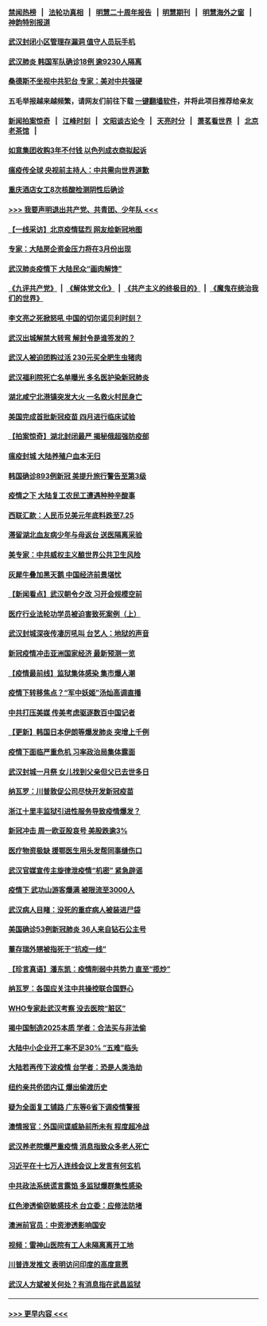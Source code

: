 #### [禁闻热榜](热点新闻.md?=0)  &nbsp;&nbsp;|&nbsp;&nbsp; [法轮功真相](https://github.com/gfw-breaker/truth/blob/master/README.md?=0) &nbsp;&nbsp;|&nbsp;&nbsp; [明慧二十周年报告](https://github.com/gfw-breaker/mh-reports/blob/master/README.md?=0) &nbsp;&nbsp;|&nbsp;&nbsp;[明慧期刊](https://github.com/gfw-breaker/mh-qikan) &nbsp;&nbsp;|&nbsp;&nbsp; [明慧海外之窗](https://github.com/gfw-breaker/mh-news/blob/master/README.md?=0) &nbsp;&nbsp;|&nbsp;&nbsp; [神韵特别报道](https://github.com/gfw-breaker/mh-news/blob/master/shenyun.md?=0)
#### [武汉封闭小区管理存漏洞 值守人员玩手机](../pages/nsc413/n11894718.md?t=02252131) 
#### [武汉肺炎 韩国军队确诊18例 逾9230人隔离](../pages/nsc413/n11894703.md?t=02252131) 
#### [桑德斯不坐视中共犯台 专家：美对中共强硬](../pages/nsc413/n11894366.md?t=02252131) 
#### 五毛举报越来越频繁，请网友们前往下载 [一键翻墙软件](https://github.com/gfw-breaker/ssr-accounts)，并将此项目推荐给亲友
#### [新闻拍案惊奇](https://github.com/gfw-breaker/banned-news/blob/master/pages/link4.md) &nbsp;&nbsp;|&nbsp;&nbsp; [江峰时刻](https://github.com/gfw-breaker/banned-news/blob/master/pages/link4.md) &nbsp;&nbsp;|&nbsp;&nbsp; [文昭谈古论今](https://github.com/gfw-breaker/banned-news/blob/master/pages/link4.md) &nbsp;&nbsp;|&nbsp;&nbsp; [天亮时分](https://github.com/gfw-breaker/banned-news/blob/master/pages/link4.md) &nbsp;&nbsp;|&nbsp;&nbsp; [萧茗看世界](https://github.com/gfw-breaker/banned-news/blob/master/pages/link4.md) &nbsp;&nbsp;|&nbsp;&nbsp; [北京老茶馆](https://github.com/gfw-breaker/banned-news/blob/master/pages/link4.md) &nbsp;&nbsp;|&nbsp;&nbsp; 
#### [如意集团收购3年不付钱 以色列成衣商拟起诉](../pages/nsc413/n11894251.md?t=02252131) 
#### [瘟疫传全球 央视前主持人：中共需向世界道歉](../pages/nsc413/n11894490.md?t=02252131) 
#### [重庆酒店女工8次核酸检测阴性后确诊](../pages/nsc413/n11894459.md?t=02252131) 
#### [>>> 我要声明退出共产党、共青团、少年队 <<<](https://github.com/begood0513/goodnews/blob/master/quit/letter.md) 
#### [【一线采访】北京疫情猛烈 网友绘新冠地图](../pages/nsc413/n11894212.md?t=02252131) 
#### [专家：大陆房企资金压力将在3月份出现](../pages/nsc413/n11893799.md?t=02252131) 
#### [武汉肺炎疫情下 大陆民众“画肉解馋”](../pages/nsc413/n11894035.md?t=02252131) 
#### [《九评共产党》](https://github.com/begood0513/9ping.md/blob/master/README.md) &nbsp;|&nbsp; [《解体党文化》](../../../../jtdwh.md/blob/master/README.md)  &nbsp;|&nbsp; [《共产主义的终极目的》](../../../../gczydzjmd.md/blob/master/README.md) &nbsp;|&nbsp; [《魔鬼在统治我们的世界》](../../../../mgztzwmdsj.md/blob/master/README.md) 
#### [李文亮之死掀怒吼 中国的切尔诺贝利时刻？](../pages/nsc413/n11893777.md?t=02252131) 
#### [武汉出城解禁大转弯 解封令是谁签发的？](../pages/nsc413/n11894036.md?t=02252131) 
#### [武汉人被迫团购过活 230元买全肥生虫猪肉](../pages/nsc413/n11893802.md?t=02252131) 
#### [武汉福利院死亡名单曝光 多名医护染新冠肺炎](../pages/nsc413/n11893680.md?t=02252131) 
#### [湖北咸宁北港镇突发大火 一名救火村民身亡](../pages/nsc413/n11893921.md?t=02252131) 
#### [美国完成首批新冠疫苗 四月进行临床试验](../pages/nsc413/n11893526.md?t=02252131) 
#### [【拍案惊奇】湖北封闭最严 揭秘俄超强防疫部](../pages/nsc413/n11893753.md?t=02252131) 
#### [瘟疫封城 大陆养殖户血本无归](../pages/nsc413/n11893705.md?t=02252131) 
#### [韩国确诊893例新冠 美提升旅行警告至第3级](../pages/nsc413/n11893662.md?t=02252131) 
#### [疫情之下 大陆复工农民工遭遇种种辛酸事](../pages/nsc413/n11893150.md?t=02252131) 
#### [西联汇款：人民币兑美元年底料跌至7.25](../pages/nsc413/n11893520.md?t=02252131) 
#### [滞留湖北血友病少年与母返台 送医隔离采验](../pages/nsc413/n11893532.md?t=02252131) 
#### [美专家：中共威权主义酿世界公共卫生风险](../pages/nsc413/n11893474.md?t=02252131) 
#### [灰犀牛叠加黑天鹅 中国经济前景堪忧](../pages/nsc413/n11893495.md?t=02252131) 
#### [【新闻看点】武汉朝令夕改 习开会规模空前](../pages/nsc413/n11892858.md?t=02252131) 
#### [医疗行业法轮功学员被迫害致死案例（上）](../pages/nsc413/n11883051.md?t=02252131) 
#### [武汉封城深夜传凄厉吼叫 台艺人：地狱的声音](../pages/nsc413/n11893329.md?t=02252131) 
#### [新冠疫情冲击亚洲国家经济 最新预测一览](../pages/nsc413/n11893339.md?t=02252131) 
#### [【疫情最前线】监狱集体感染 集市爆人潮](../pages/nsc413/n11893181.md?t=02252131) 
#### [疫情下转移焦点？“军中妖姬”汤灿高调直播](../pages/nsc413/n11893023.md?t=02252131) 
#### [中共打压美媒 传美考虑驱逐数百中国记者](../pages/nsc413/n11893178.md?t=02252131) 
#### [【更新】韩国日本伊朗等爆发肺炎 突增上千例](../pages/nsc413/n11890652.md?t=02252131) 
#### [疫情下面临严重危机  习率政治局集体露面](../pages/nsc413/n11893305.md?t=02252131) 
#### [武汉封城一月祭 女儿找到父亲但父已去世多日](../pages/nsc413/n11893232.md?t=02252131) 
#### [纳瓦罗：川普敦促公司尽快开发新冠疫苗](../pages/nsc413/n11893211.md?t=02252131) 
#### [浙江十里丰监狱引进性服务导致疫情爆发？](../pages/nsc413/n11892816.md?t=02252131) 
#### [新冠冲击 周一欧亚股哀号 美股跌逾3%](../pages/nsc413/n11892648.md?t=02252131) 
#### [医疗物资极缺 援鄂医生用头发帮同事缝伤口](../pages/nsc413/n11893161.md?t=02252131) 
#### [武汉官媒宣传主旋律泄疫情“机密” 紧急辟谣](../pages/nsc413/n11893026.md?t=02252131) 
#### [疫情下 武功山游客爆满 被限流至3000人](../pages/nsc413/n11892959.md?t=02252131) 
#### [武汉病人目睹：没死的重症病人被装进尸袋](../pages/nsc413/n11892728.md?t=02252131) 
#### [美国确诊53例新冠肺炎 36人来自钻石公主号](../pages/nsc413/n11892877.md?t=02252131) 
#### [董存瑞外甥被指死于“抗疫一线”](../pages/nsc413/n11892559.md?t=02252131) 
#### [【珍言真语】潘东凯：疫情削弱中共势力 直至“揽炒”](../pages/nsc413/n11892866.md?t=02252131) 
#### [纳瓦罗：各国应关注中共操控联合国野心](../pages/nsc413/n11892856.md?t=02252131) 
#### [WHO专家赴武汉考察 没去医院“脏区”](../pages/nsc413/n11892736.md?t=02252131) 
#### [揭中国制造2025本质 学者：合法买与非法偷](../pages/nsc413/n11892146.md?t=02252131) 
#### [大陆中小企业开工率不足30% “五难”临头](../pages/nsc413/n11892702.md?t=02252131) 
#### [大陆若再传下波疫情 台学者：恐是人类浩劫](../pages/nsc413/n11892202.md?t=02252131) 
#### [纽约亲共侨团内讧 爆出偷渡历史](../pages/nsc413/n11891235.md?t=02252131) 
#### [疑为全面复工铺路 广东等6省下调疫情警报](../pages/nsc413/n11892716.md?t=02252131) 
#### [澳情报官：外国间谍威胁前所未有 程度超冷战](../pages/nsc413/n11892672.md?t=02252131) 
#### [武汉养老院爆严重疫情 消息指致众多老人死亡](../pages/nsc413/n11892451.md?t=02252131) 
#### [习近平在十七万人连线会议上发言有何玄机](../pages/nsc413/n11892603.md?t=02252131) 
#### [中共政法系统谎言露馅 多监狱爆群集性感染](../pages/nsc413/n11890720.md?t=02252131) 
#### [红色渗透偷窃敏感技术 台立委：应修法防堵](../pages/nsc413/n11892337.md?t=02252131) 
#### [澳洲前官员：中资渗透影响国安](../pages/nsc413/n11892279.md?t=02252131) 
#### [视频：雷神山医院有工人未隔离离开工地](../pages/nsc413/n11892113.md?t=02252131) 
#### [川普连发推文 表明访问印度的高度意愿](../pages/nsc413/n11891927.md?t=02252131) 
#### [武汉人方斌被关何处？有消息指在武昌监狱](../pages/nsc413/n11891753.md?t=02252131) 

----
#### [ >>> 更早内容 <<< ](../indexes/nsc413-earlier.md)
